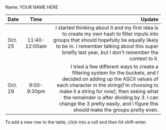 Name: YOUR NAME HERE

| Date    |     Time      |                                                                                                                                                                                                                                                                                                                                           Update |
|:--------|:-------------:|-------------------------------------------------------------------------------------------------------------------------------------------------------------------------------------------------------------------------------------------------------------------------------------------------------------------------------------------------:|
| Oct. 25 | 11:40-12:00am |                                                                                             I started thinking about it and my first idea is to create my own hash to filter inputs into groups that should hopefully be equally likely to be in. I remember talking about this super briefly last year, but I don't remember the context to it. |
| Oct. 29 |  9:00-9:30pm  | I tried a few different ways to create a filtering system for the buckets, and I decided on adding up the ASCII values of each character in the string(I'm choosing to make it a string for now), then seeing what the remainder is after dividing by 3. I can change the 3 pretty easily, and I figure this should make the groups pretty even. |


To add a new row to the table, click into a cell and then hit shift-enter.